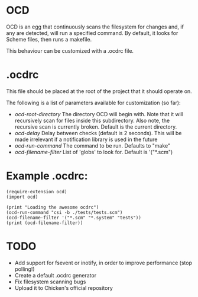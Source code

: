 # OCD

OCD is an egg that continuously scans the filesystem for changes and, if any are detected, will run a specified command. By default, it looks for Scheme files, then runs a makefile.

This behaviour can be customized with a .ocdrc file.

# .ocdrc

This file should be placed at the root of the project that it should operate on.

The following is a list of parameters available for customization (so far):

* _ocd-root-directory_
   The directory OCD will begin with. Note that it will recursively scan for files inside this subdirectory. Also note, the recursive scan is currently broken. Default is the current directory.
* _ocd-delay_
   Delay between checks (default is 2 seconds). This will be made irrelevant if a notification library is used in the future
* _ocd-run-command_
   The command to be run. Defaults to "make"
* _ocd-filename-filter_
   List of 'globs' to look for. Default is '("*.scm")

# Example .ocdrc:

    (require-extension ocd)
    (import ocd)

    (print "Loading the awesome ocdrc")
    (ocd-run-command "csi -b ./tests/tests.scm")
    (ocd-filename-filter '("*.scm" "*.system" "tests"))
    (print (ocd-filename-filter))

# TODO

  - Add support for fsevent or inotify, in order to improve performance (stop polling!)
  - Create a default .ocdrc generator
  - Fix filesystem scanning bugs
  - Upload it to Chicken's official repository